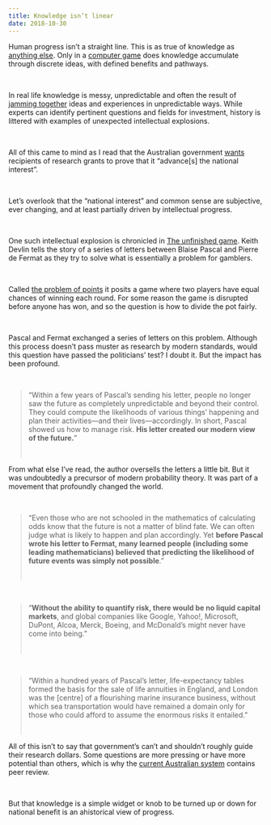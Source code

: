 ```yaml
---
title: Knowledge isn’t linear
date: 2018-10-30
---
```


<!--kg-card-begin: html--><p>Human progress isn’t a straight line. This is as true of knowledge as <a href="https://www.goodreads.com/quotes/111013-the-arc-of-the-moral-universe-is-long-but-it">anything else</a>. Only in a <a href="https://civ6.gamepedia.com/Technology">computer game</a> does knowledge accumulate through discrete ideas, with defined benefits and pathways.</p><br>
<p>In real life knowledge is messy, unpredictable and often the result of <a href="https://joshnicholas.com/there-is-a-limit-to-your-creative-potential/">jamming together</a> ideas and experiences in unpredictable ways. While experts can identify pertinent questions and fields for investment, history is littered with examples of unexpected intellectual explosions.</p><br>
<p>All of this came to mind as I read that the Australian government <a href="https://www.theguardian.com/australia-news/2018/oct/31/academics-will-have-to-pass-national-interest-test-for-public-funding-coalition-says">wants</a> recipients of research grants to prove that it “advance[s] the national interest”.</p><br>
<p>Let’s overlook that the “national interest” and common sense are subjective, ever changing, and at least partially driven by intellectual progress.</p><br>
<p>One such intellectual explosion is chronicled in <a href="https://www.goodreads.com/book/show/35388235">The unfinished game</a>. Keith Devlin tells the story of a series of letters between Blaise Pascal and Pierre de Fermat as they try to solve what is essentially a problem for gamblers.</p><br>
<p>Called <a href="https://en.wikipedia.org/wiki/Problem_of_points">the problem of points</a> it posits a game where two players have equal chances of winning each round. For some reason the game is disrupted before anyone has won, and so the question is how to divide the pot fairly.</p><br>
<p>Pascal and Fermat exchanged a series of letters on this problem. Although this process doesn&#8217;t pass muster as research by modern standards, would this question have passed the politicians&#8217; test? I doubt it. But the impact has been profound.</p><br>
<blockquote><p>“Within a few years of Pascal’s sending his letter, people no longer saw the future as completely unpredictable and beyond their control. They could compute the likelihoods of various things’ happening and plan their activities—and their lives—accordingly. In short, Pascal showed us how to manage risk. <strong>His letter created our modern view of the future.</strong>”</p><br>
</blockquote>
<p>From what else I&#8217;ve read, the author oversells the letters a little bit. But it was undoubtedly a precursor of modern probability theory. It was part of a movement that profoundly changed the world.</p><br>
<blockquote><p>“Even those who are not schooled in the mathematics of calculating odds know that the future is not a matter of blind fate. We can often judge what is likely to happen and plan accordingly. Yet <strong>before Pascal wrote his letter to Fermat, many learned people (including some leading mathematicians) believed that predicting the likelihood of future events was simply not possible</strong>.”</p><br>
</blockquote>
<p><!----></p><br>
<blockquote><p>&#8220;<strong>Without the ability to quantify risk, there would be no liquid capital markets</strong>, and global companies like Google, Yahoo!, Microsoft, DuPont, Alcoa, Merck, Boeing, and McDonald’s might never have come into being.&#8221;</p><br>
</blockquote>
<p><!----></p><br>
<blockquote><p>&#8220;Within a hundred years of Pascal’s letter, life-expectancy tables formed the basis for the sale of life annuities in England, and London was the [centre] of a flourishing marine insurance business, without which sea transportation would have remained a domain only for those who could afford to assume the enormous risks it entailed.&#8221;</p><br>
</blockquote>
<p>All of this isn’t to say that government&#8217;s can’t and shouldn&#8217;t roughly guide their research dollars. Some questions are more pressing or have more potential than others, which is why the <a href="https://theconversation.com/if-youre-going-to-ridicule-research-do-your-homework-64238">current Australian system</a> contains peer review.</p><br>
<p>But that knowledge is a simple widget or knob to be turned up or down for national benefit is an ahistorical view of progress.</p><br>
<!--kg-card-end: html-->